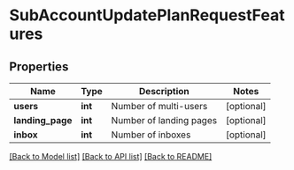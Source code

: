 # SubAccountUpdatePlanRequestFeatures

## Properties
Name | Type | Description | Notes
------------ | ------------- | ------------- | -------------
**users** | **int** | Number of multi-users | [optional] 
**landing_page** | **int** | Number of landing pages | [optional] 
**inbox** | **int** | Number of inboxes | [optional] 

[[Back to Model list]](../README.md#documentation-for-models) [[Back to API list]](../README.md#documentation-for-api-endpoints) [[Back to README]](../README.md)


